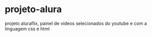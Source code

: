 # projeto-alura
projeto aluraflix, painel de vídeos selecionados do youtube e com a linguagem css e html
